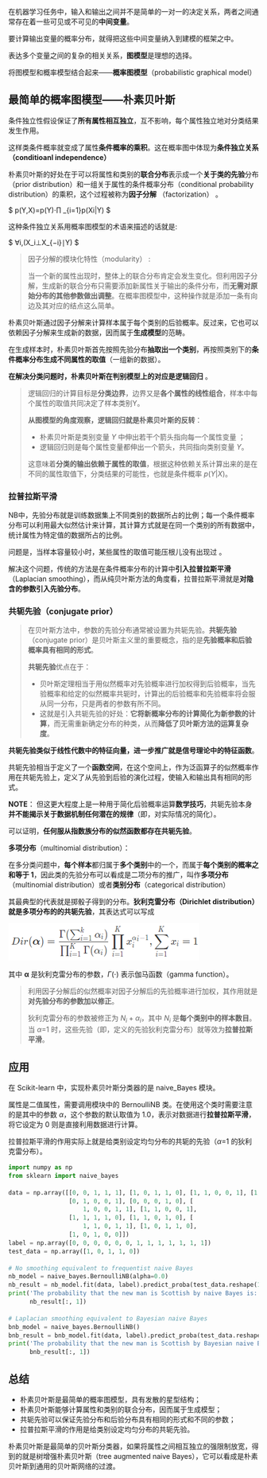  在机器学习任务中，输入和输出之间并不是简单的一对一的决定关系，两者之间通常存在着一些可见或不可见的**中间变量**。

要计算输出变量的概率分布，就得把这些中间变量纳入到建模的框架之中。

表达多个变量之间的复杂的相关关系，**图模型**是理想的选择。

将图模型和概率模型结合起来——**概率图模型**（probabilistic graphical model）



##  最简单的概率图模型——**朴素贝叶斯** 

 条件独立性假设保证了**所有属性相互独立**，互不影响，每个属性独立地对分类结果发生作用。

这样类条件概率就变成了属性**条件概率的乘积**。这在概率图中体现为**条件独立关系（conditioanl independence）** 



朴素贝叶斯的好处在于可以将属性和类别的**联合分布**表示成一个**关于类的先验**分布（prior distribution）和一组关于属性的条件概率分布（conditional probability distribution）的乘积，这个过程被称为**因子分解** （factorization） 。

$ p(Y,X)=p(Y)⋅∏ _{i=1}p(Xi|Y) $

 这种条件独立关系用概率图模型的术语来描述的话就是:

$ ∀i,(X_i⊥X_{−i}∣Y) $



>  因子分解的模块化特性（modularity） :
>
>  当一个新的属性出现时，整体上的联合分布肯定会发生变化。但利用因子分解，生成新的联合分布只需要添加新属性关于输出的条件分布，而**无需对原始分布的其他参数做出调整**。在概率图模型中，这种操作就是添加一条有向边及其对应的结点这么简单。 



 朴素贝叶斯通过因子分解来计算样本属于每个类别的后验概率。反过来，它也可以依赖因子分解来生成新的数据，因而属于**生成模型**的范畴。

在生成样本时，朴素贝叶斯首先按照先验分布**抽取出一个类别**，再按照类别下的**条件概率分布生成不同属性的取值**（一组新的数据）。



  **在解决分类问题时，朴素贝叶斯在判别模型上的对应是逻辑回归** 。

>  逻辑回归的计算目标是**分类边界**，边界又是**各个属性的线性组合**，样本中每个属性的取值共同决定了样本类别Y。
>
> **从图模型的角度观察，逻辑回归就是朴素贝叶斯的反转**：
>
> - 朴素贝叶斯是类别变量 *Y* 中伸出若干个箭头指向每一个属性变量 ；
> - 逻辑回归则是每个属性变量都伸出一个箭头，共同指向类别变量 *Y*。
>
> 这意味着**分类的输出依赖于属性的取值**，根据这种依赖关系计算出来的是在不同的属性取值下，分类结果的可能性，也就是条件概率 *p*(*Y*|*X*)。 



###  **拉普拉斯平滑** 

 NB中，先验分布就是训练数据集上不同类别的数据所占的比例；每一个条件概率分布可以利用最大似然估计来计算，其计算方式就是在同一个类别的所有数据中，统计属性为特定值的数据所占的比例。 

 问题是，当样本容量较小时，某些属性的取值可能压根儿没有出现过 。



 解决这个问题，传统的方法是在条件概率分布的计算中**引入拉普拉斯平滑**（Laplacian smoothing），而从纯贝叶斯方法的角度看，拉普拉斯平滑就是**对隐含的参数引入先验分布**。 



### **共轭先验**（conjugate prior）

>  在贝叶斯方法中，参数的先验分布通常被设置为共轭先验。**共轭先验**（conjugate prior）是贝叶斯主义里的重要概念，指的是**先验概率和后验概率具有相同的形式**。 
>
> **共轭先验**优点在于：
>
> -  贝叶斯定理相当于用似然概率对先验概率进行加权得到后验概率，当先验概率和给定的似然概率共轭时，计算出的后验概率和先验概率将会服从同一分布，只是两者的参数有所不同。
> - 这就是引入共轭先验的好处：**它将新概率分布的计算简化为新参数的计算**，而无需重新确定分布的种类，从而**降低了贝叶斯方法的运算复杂度**。 

 **共轭先验类似于线性代数中的特征向量，进一步推广就是信号理论中的特征函数**。 

 共轭先验相当于定义了一个**函数空间**，在这个空间上，作为泛函算子的似然概率作用在共轭先验上，定义了从先验到后验的演化过程，使输入和输出具有相同的形式。 

**NOTE**： 但这更大程度上是一种用于简化后验概率运算**数学技巧**，共轭先验本身**并不能揭示关于数据机制任何潜在的规律**（即，对实际情况的简化）。 



 可以证明，**任何服从指数族分布的似然函数都存在共轭先验**。



**多项分布**（multinomial distribution）：

在多分类问题中，**每个样本**都归属于**多个类别**中的一个，而属于**每个类别的概率之和等于 1**，因此类的先验分布可以看成是二项分布的推广，叫作**多项分布**（multinomial distribution）或者**类别分布**（categorical distribution）

其最典型的代表就是掷骰子得到的分布。**狄利克雷分布（Dirichlet distribution）就是多项分布的的共轭先验**，其表达式可以写成 

![image-20191128214550988](贝叶斯与马尔可夫网.assets/image-20191128214550988.png)

 其中 **α** 是狄利克雷分布的参数，$Γ(⋅)$ 表示伽马函数（gamma function）。 

>  利用因子分解后的似然概率对因子分解后的先验概率进行加权，其作用就是**对先验分布的参数加以修正**。
>
> 狄利克雷分布的参数被修正为 $N_i+α_i$，其中 $N_i$ 是**每个类别中的样本数目**。当 *α*=1 时，这些先验（即，定义的先验狄利克雷分布）就等效为**拉普拉斯平滑**。 



## 应用

 在 Scikit-learn 中，实现朴素贝叶斯分类器的是 naive_Bayes 模块。

属性是二值属性，需要调用模块中的 BernoulliNB 类。在使用这个类时需要注意的是其中的参数 *α*，这个参数的默认取值为 1.0，表示对数据进行**拉普拉斯平滑**，将它设定为 0 则是直接利用数据进行计算。 

 拉普拉斯平滑的作用实际上就是给类别设定均匀分布的共轭的先验（*α*=1 的狄利克雷分布）。 



```python
import numpy as np
from sklearn import naive_bayes

data = np.array([[0, 0, 1, 1, 1], [1, 0, 1, 1, 0], [1, 1, 0, 0, 1], [1, 1, 0, 0, 0],
                 [0, 1, 0, 0, 1], [0, 0, 0, 1, 0], [
                     1, 0, 0, 1, 1], [1, 1, 0, 0, 1],
                 [1, 1, 1, 1, 0], [1, 1, 0, 1, 0], [
                     1, 1, 0, 1, 1], [1, 0, 1, 1, 0],
                 [1, 0, 1, 0, 0]])
label = np.array([0, 0, 0, 0, 0, 0, 1, 1, 1, 1, 1, 1, 1])
test_data = np.array([1, 0, 1, 1, 0])

# No smoothing equivalent to frequentist naive Bayes
nb_model = naive_bayes.BernoulliNB(alpha=0.0)
nb_result = nb_model.fit(data, label).predict_proba(test_data.reshape(1, -1))
print('The probability that the new man is Scottish by naive Bayes is: ',
      nb_result[:, 1])

# Laplacian smoothing equivalent to Bayesian naive Bayes
bnb_model = naive_bayes.BernoulliNB()
bnb_result = bnb_model.fit(data, label).predict_proba(test_data.reshape(1, -1))
print('The probability that the new man is Scottish by Bayesian naive Bayes is: ',
      bnb_result[:, 1])

```





## 总结

- 朴素贝叶斯是最简单的概率图模型，具有发散的星型结构；
- 朴素贝叶斯能够计算属性和类别的联合分布，因而属于生成模型；
- 共轭先验可以保证先验分布和后验分布具有相同的形式和不同的参数；
- 拉普拉斯平滑的作用是给类别设定均匀分布的共轭先验。

朴素贝叶斯是最简单的贝叶斯分类器，如果将属性之间相互独立的强限制放宽，得到的就是树增强朴素贝叶斯（tree augmented naive Bayes），它可以看成是朴素贝叶斯到通用的贝叶斯网络的过渡。





